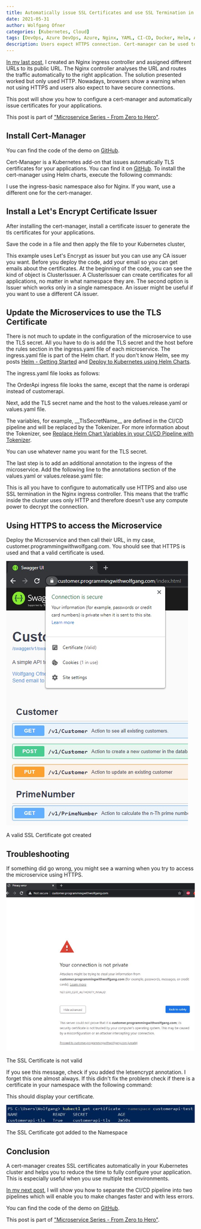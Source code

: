 ```yaml
---
title: Automatically issue SSL Certificates and use SSL Termination in Kubernetes 
date: 2021-05-31
author: Wolfgang Ofner
categories: [Kubernetes, Cloud]
tags: [DevOps, Azure DevOps, Azure, Nginx, YAML, CI-CD, Docker, Helm, AKS, Kubernetes, TLS, SSL]
description: Users expect HTTPS connection. Cert-manager can be used to automatically issue SSL certificates to your applications running in Kubernetes.
---
```


[In my last post](/configure-custom-urls-to-access-microservices-running-in-kubernetes), I created an Nginx ingress controller and assigned different URLs to its public URL. The Nginx controller analyses the URL and routes the traffic automatically to the right application. The solution presented worked but only used HTTP. Nowadays, browsers show a warning when not using HTTPS and users also expect to have secure connections.

This post will show you how to configure a cert-manager and automatically issue certificates for your applications.

This post is part of ["Microservice Series - From Zero to Hero"](/microservice-series-from-zero-to-hero).

## Install Cert-Manager

You can find the code of the demo on <a href="https://github.com/WolfgangOfner/MicroserviceDemo" target="_blank" rel="noopener noreferrer">GitHub</a>.

Cert-Manager is a Kubernetes add-on that issues automatically TLS certificates for your applications. You can find it on <a href="https://github.com/jetstack/cert-manager" target="_blank" rel="noopener noreferrer">GitHub</a>. To install the cert-manager using Helm charts, execute the following commands:

<script src="https://gist.github.com/WolfgangOfner/a4c2a59165adf2ffc1cfe2766a9f4009.js"></script>

I use the ingress-basic namespace also for Nginx. If you want, use a different one for the cert-manager.

## Install a Let's Encrypt Certificate Issuer

After installing the cert-manager, install a certificate issuer to generate the tls certificates for your applications.

<script src="https://gist.github.com/WolfgangOfner/c552cc5d37f16daaa24be03541553259.js"></script>

Save the code in a file and then apply the file to your Kubernetes cluster, 

<script src="https://gist.github.com/WolfgangOfner/f9d9011582570bca27f1329d79d71852.js"></script>

This example uses Let's Encrypt as issuer but you can use any CA issuer you want. Before you deploy the code, add your email so you can get emails about the certificates. At the beginning of the code, you can see the kind of object is ClusterIssuer. A ClusterIssuer can create certificates for all applications, no matter in what namespace they are. The second option is Issuer which works only in a single namespace. An issuer might be useful if you want to use a different CA issuer.

## Update the Microservices to use the TLS Certificate

There is not much to update in the configuration of the microservice to use the TLS secret. All you have to do is add the TLS secret and the host before the rules section in the ingress.yaml file of each microservice. The ingress.yaml file is part of the Helm chart. If you don't know Helm, see my posts [Helm - Getting Started](/helm-getting-started) and [Deploy to Kubernetes using Helm Charts](/deploy-kubernetes-using-helm).

The ingress.yaml file looks as follows:

<script src="https://gist.github.com/WolfgangOfner/f194f24e623fdd639750e99118cf9ab5.js"></script>

The OrderApi ingress file looks the same, except that the name is orderapi instead of customerapi.

Next, add the TLS secret name and the host to the values.release.yaml or values.yaml file.

<script src="https://gist.github.com/WolfgangOfner/f2c08d18403841182fa68a81a1081e73.js"></script>
The variables, for example, \_\_TlsSecretName\_\_ are defined in the CI/CD pipeline and will be replaced by the Tokenizer. For more information about the Tokenizer, see [Replace Helm Chart Variables in your CI/CD Pipeline with Tokenizer](/replace-helm-variables-tokenizer).

<script src="https://gist.github.com/WolfgangOfner/c9a4be612c66df20df3f16acd0100a01.js"></script>

You can use whatever name you want for the TLS secret.

The last step is to add an additional annotation to the ingress of the microservice. Add the following line to the annotations section of the values.yaml or values.release.yaml file:

<script src="https://gist.github.com/WolfgangOfner/929525c2a9b9829f1dba508f80cf935a.js"></script>
This is all you have to configure to automatically use HTTPS and also use SSL termination in the Nginx ingress controller. This means that the traffic inside the cluster uses only HTTP and therefore doesn't use any compute power to decrypt the connection.

## Using HTTPS to access the Microservice

Deploy the Microservice and then call their URL, in my case, customer.programmingwithwolfgang.com. You should see that HTTPS is used and that a valid certificate is used.

<div class="col-12 col-sm-10 aligncenter">
  <a href="/assets/img/posts/2021/05/A-valid-SSL-Certificate-got-created.jpg"><img loading="lazy" src="/assets/img/posts/2021/05/A-valid-SSL-Certificate-got-created.jpg" alt="A valid SSL Certificate got created" /></a>
  
  <p>
   A valid SSL Certificate got created
  </p>
</div>

## Troubleshooting

If something did go wrong, you might see a warning when you try to access the microservice using HTTPS.

<div class="col-12 col-sm-10 aligncenter">
  <a href="/assets/img/posts/2021/05/The-SSL-Certificate-is-not-valid.jpg"><img loading="lazy" src="/assets/img/posts/2021/05/The-SSL-Certificate-is-not-valid.jpg" alt="The SSL Certificate is not valid" /></a>
  
  <p>
   The SSL Certificate is not valid
  </p>
</div>

If you see this message, check if you added the letsencrypt annotation. I forget this one almost always. If this didn't fix the problem check if there is a certificate in your namespace with the following command:

<script src="https://gist.github.com/WolfgangOfner/7ae55a839d9544c5d4cba020d02553a5.js"></script>

This should display your certificate.

<div class="col-12 col-sm-10 aligncenter">
  <a href="/assets/img/posts/2021/05/The-SSL-Certificate-got-added-to-the-Namespace.jpg"><img loading="lazy" src="/assets/img/posts/2021/05/The-SSL-Certificate-got-added-to-the-Namespace.jpg" alt="The SSL Certificate got added to the Namespace" /></a>
  
  <p>
   The SSL Certificate got added to the Namespace
  </p>
</div>

## Conclusion

A cert-manager creates SSL certificates automatically in your Kubernetes cluster and helps you to reduce the time to fully configure your application. This is especially useful when you use multiple test environments.

[In my next post](/split-up-the-ci-cd-pipeline-into-two-pipelines), I will show you how to separate the CI/CD pipeline into two pipelines which will enable you to make changes faster and with less errors.

You can find the code of the demo on <a href="https://github.com/WolfgangOfner/MicroserviceDemo" target="_blank" rel="noopener noreferrer">GitHub</a>.

This post is part of ["Microservice Series - From Zero to Hero"](/microservice-series-from-zero-to-hero).